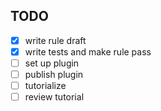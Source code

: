 ## TODO

- [x] write rule draft
- [x] write tests and make rule pass
- [ ] set up plugin
- [ ] publish plugin
- [ ] tutorialize
- [ ] review tutorial